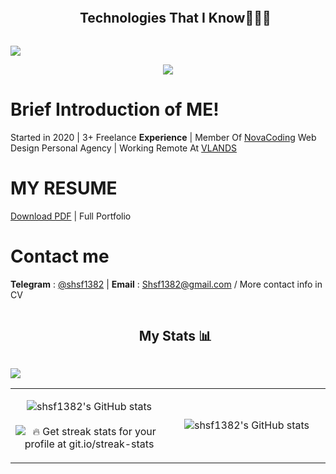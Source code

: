 <!--h1 without bottom border-->
<div id="user-content-toc">
  <ul align="center">
    <summary><h2 style="display: inline-block">Technologies That I Know👨🏻‍💻</h2></summary>
  </ul>
</div>
<img src="https://user-images.githubusercontent.com/73097560/115834477-dbab4500-a447-11eb-908a-139a6edaec5c.gif">

<!--tech stack icons-->
<p align="center">
  <a href="https://skillicons.dev">
    <img src="https://skillicons.dev/icons?i=html,css,bootstrap,materialui,tailwind,sass,less,js,ts,vue,react,angular,nextjs,nuxt,threejs,py,flask,md,figma,discord,vscode,atom,notion,postman,neovim,vite,webpack,yarn,pnpm,npm,bun,git,github,linux,windows,debian,powershell,bash&perline=19" />
  </a>
</p>

# Brief Introduction of ME!

Started in 2020 | 3+ Freelance **Experience** | Member Of [NovaCoding](https://github.com/NovaCodingInc) Web Design Personal Agency | Working Remote At [VLANDS](https://vlands.ir)

# MY RESUME

[Download PDF](/MyResume.pdf) | Full Portfolio

# Contact me

**Telegram** : [@shsf1382](https://t.me/shsf1382)
|
**Email** : [Shsf1382@gmail.com](mailto:shsf1382@gmail.com)
/ More contact info in CV

<!--h1 without bottom border-->
<div id="user-content-toc">
  <ul align="center">
    <summary><h2 style="display: inline-block">My Stats 📊</h2></summary>
  </ul>
</div>
<img src="https://user-images.githubusercontent.com/73097560/115834477-dbab4500-a447-11eb-908a-139a6edaec5c.gif">

<p align="center">
  <!--- stats (start) -->
<table align="center">
<tr border="none">
<td width="50%" align="center">
  
  ![shsf1382's GitHub stats](https://github-readme-stats-siavash-samadis-projects.vercel.app/api?username=shsf1382hAcKeR&theme=dracula&show_icons=true&count_private=true)
  <br></br>
   ![🔥 Get streak stats for your profile at git.io/streak-stats](https://github-readme-streak-stats.herokuapp.com/?user=shsf1382hAcKeR&theme=dracula&hide_border=false)
</td>

<td width="50%" align="center">
  
![shsf1382's GitHub stats](https://github-readme-stats-siavash-samadis-projects.vercel.app/api/top-langs/?username=shsf1382hAcKeR&theme=dracula&hide_border=false&no-bg=true&no-frame=true&langs_count=20)
  </td>
</tr>
</table>
<!--- stats (end) -->
</p>
